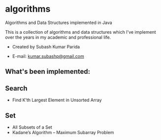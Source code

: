 # algorithms

Algorithms and Data Structures implemented in Java

This is a collection of algorithms and data structures which I've implement over the years in my academic and professional life.


* Created by Subash Kumar Parida

* E-mail: kumar.subashp@gmail.com

## What's been implemented:

## Search
  * Find K’th Largest Element in Unsorted Array
  
## Set
  * All Subsets of a Set
  * Kadane’s Algorithm – Maximum Subarray Problem
